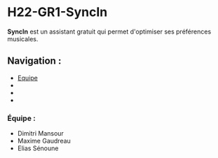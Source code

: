 # H22-GR1-SyncIn
**SyncIn** est un assistant gratuit qui permet d'optimiser ses préférences musicales.

## Navigation :
- [Equipe](https://github.com/LesGrailleurs/H22-GR1-SyncIn#%C3%A9quipe-)
-
-
-

### Équipe :
- Dimitri Mansour
- Maxime Gaudreau
- Elias Sénoune

